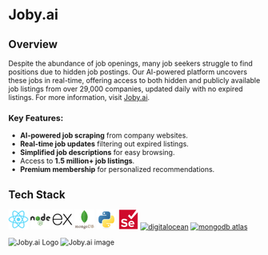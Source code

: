 
# Joby.ai

## Overview

Despite the abundance of job openings, many job seekers struggle to find positions due to hidden job postings. Our AI-powered platform uncovers these jobs in real-time, offering access to both hidden and publicly available job listings from over 29,000 companies, updated daily with no expired listings. For more information, visit [Joby.ai](https://www.joby.ai/).

### Key Features:
- **AI-powered job scraping** from company websites.
- **Real-time job updates** filtering out expired listings.
- **Simplified job descriptions** for easy browsing.
- Access to **1.5 million+ job listings**.
- **Premium membership** for personalized recommendations.

## Tech Stack

<p align="left">
  <a href="https://reactjs.org/" target="_blank"><img src="https://raw.githubusercontent.com/devicons/devicon/master/icons/react/react-original.svg" alt="react" width="40" height="40"/></a>
  <a href="https://nodejs.org" target="_blank"><img src="https://raw.githubusercontent.com/devicons/devicon/master/icons/nodejs/nodejs-original-wordmark.svg" alt="nodejs" width="40" height="40"/></a>
  <a href="https://expressjs.com" target="_blank"><img src="https://raw.githubusercontent.com/devicons/devicon/master/icons/express/express-original.svg" alt="express" width="40" height="40"/></a>
  <a href="https://www.mongodb.com/" target="_blank"><img src="https://raw.githubusercontent.com/devicons/devicon/master/icons/mongodb/mongodb-original-wordmark.svg" alt="mongodb" width="40" height="40"/></a>
  <a href="https://www.python.org" target="_blank"><img src="https://raw.githubusercontent.com/devicons/devicon/master/icons/python/python-original.svg" alt="python" width="40" height="40"/></a>
  <a href="https://www.selenium.dev/" target="_blank"><img src="https://raw.githubusercontent.com/devicons/devicon/master/icons/selenium/selenium-original.svg" alt="selenium" width="40" height="40"/></a>
  <a href="https://www.digitalocean.com/" target="_blank"><img src="https://www.vectorlogo.zone/logos/digitalocean/digitalocean-icon.svg" alt="digitalocean" width="40" height="40"/></a>
  <a href="https://www.mongodb.com/cloud/atlas" target="_blank"><img src="https://www.vectorlogo.zone/logos/mongodb/mongodb-ar21.svg" alt="mongodb atlas" width="100" height="40"/></a>
</p>

![Joby.ai Logo](https://i.postimg.cc/BQ04dkb1/ff.png)
![Joby.ai image](https://i.postimg.cc/kXSG3W7B/image.png)


